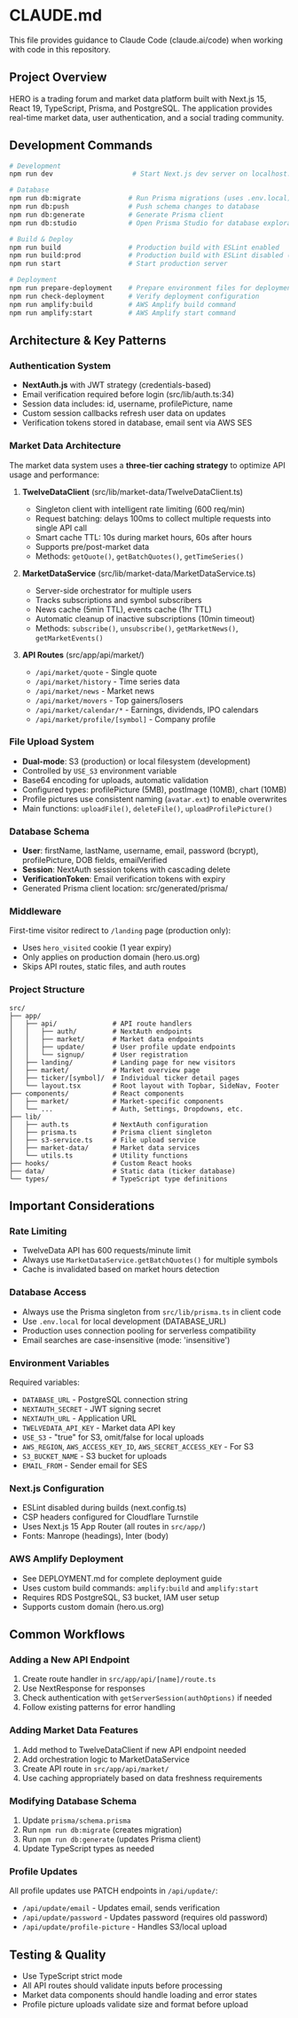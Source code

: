 # CLAUDE.md

This file provides guidance to Claude Code (claude.ai/code) when working with code in this repository.

## Project Overview

HERO is a trading forum and market data platform built with Next.js 15, React 19, TypeScript, Prisma, and PostgreSQL. The application provides real-time market data, user authentication, and a social trading community.

## Development Commands

```bash
# Development
npm run dev                    # Start Next.js dev server on localhost:3000

# Database
npm run db:migrate            # Run Prisma migrations (uses .env.local)
npm run db:push               # Push schema changes to database
npm run db:generate           # Generate Prisma client
npm run db:studio             # Open Prisma Studio for database exploration

# Build & Deploy
npm run build                 # Production build with ESLint enabled
npm run build:prod            # Production build with ESLint disabled (for CI/CD)
npm run start                 # Start production server

# Deployment
npm run prepare-deployment    # Prepare environment files for deployment
npm run check-deployment      # Verify deployment configuration
npm run amplify:build         # AWS Amplify build command
npm run amplify:start         # AWS Amplify start command
```

## Architecture & Key Patterns

### Authentication System
- **NextAuth.js** with JWT strategy (credentials-based)
- Email verification required before login (src/lib/auth.ts:34)
- Session data includes: id, username, profilePicture, name
- Custom session callbacks refresh user data on updates
- Verification tokens stored in database, email sent via AWS SES

### Market Data Architecture
The market data system uses a **three-tier caching strategy** to optimize API usage and performance:

1. **TwelveDataClient** (src/lib/market-data/TwelveDataClient.ts)
   - Singleton client with intelligent rate limiting (600 req/min)
   - Request batching: delays 100ms to collect multiple requests into single API call
   - Smart cache TTL: 10s during market hours, 60s after hours
   - Supports pre/post-market data
   - Methods: `getQuote()`, `getBatchQuotes()`, `getTimeSeries()`

2. **MarketDataService** (src/lib/market-data/MarketDataService.ts)
   - Server-side orchestrator for multiple users
   - Tracks subscriptions and symbol subscribers
   - News cache (5min TTL), events cache (1hr TTL)
   - Automatic cleanup of inactive subscriptions (10min timeout)
   - Methods: `subscribe()`, `unsubscribe()`, `getMarketNews()`, `getMarketEvents()`

3. **API Routes** (src/app/api/market/)
   - `/api/market/quote` - Single quote
   - `/api/market/history` - Time series data
   - `/api/market/news` - Market news
   - `/api/market/movers` - Top gainers/losers
   - `/api/market/calendar/*` - Earnings, dividends, IPO calendars
   - `/api/market/profile/[symbol]` - Company profile

### File Upload System
- **Dual-mode**: S3 (production) or local filesystem (development)
- Controlled by `USE_S3` environment variable
- Base64 encoding for uploads, automatic validation
- Configured types: profilePicture (5MB), postImage (10MB), chart (10MB)
- Profile pictures use consistent naming (`avatar.ext`) to enable overwrites
- Main functions: `uploadFile()`, `deleteFile()`, `uploadProfilePicture()`

### Database Schema
- **User**: firstName, lastName, username, email, password (bcrypt), profilePicture, DOB fields, emailVerified
- **Session**: NextAuth session tokens with cascading delete
- **VerificationToken**: Email verification tokens with expiry
- Generated Prisma client location: src/generated/prisma/

### Middleware
First-time visitor redirect to `/landing` page (production only):
- Uses `hero_visited` cookie (1 year expiry)
- Only applies on production domain (hero.us.org)
- Skips API routes, static files, and auth routes

### Project Structure
```
src/
├── app/
│   ├── api/              # API route handlers
│   │   ├── auth/         # NextAuth endpoints
│   │   ├── market/       # Market data endpoints
│   │   ├── update/       # User profile update endpoints
│   │   └── signup/       # User registration
│   ├── landing/          # Landing page for new visitors
│   ├── market/           # Market overview page
│   ├── ticker/[symbol]/  # Individual ticker detail pages
│   └── layout.tsx        # Root layout with Topbar, SideNav, Footer
├── components/           # React components
│   ├── market/           # Market-specific components
│   └── ...               # Auth, Settings, Dropdowns, etc.
├── lib/
│   ├── auth.ts           # NextAuth configuration
│   ├── prisma.ts         # Prisma client singleton
│   ├── s3-service.ts     # File upload service
│   ├── market-data/      # Market data services
│   └── utils.ts          # Utility functions
├── hooks/                # Custom React hooks
├── data/                 # Static data (ticker database)
└── types/                # TypeScript type definitions
```

## Important Considerations

### Rate Limiting
- TwelveData API has 600 requests/minute limit
- Always use `MarketDataService.getBatchQuotes()` for multiple symbols
- Cache is invalidated based on market hours detection

### Database Access
- Always use the Prisma singleton from `src/lib/prisma.ts` in client code
- Use `.env.local` for local development (DATABASE_URL)
- Production uses connection pooling for serverless compatibility
- Email searches are case-insensitive (mode: 'insensitive')

### Environment Variables
Required variables:
- `DATABASE_URL` - PostgreSQL connection string
- `NEXTAUTH_SECRET` - JWT signing secret
- `NEXTAUTH_URL` - Application URL
- `TWELVEDATA_API_KEY` - Market data API key
- `USE_S3` - "true" for S3, omit/false for local uploads
- `AWS_REGION`, `AWS_ACCESS_KEY_ID`, `AWS_SECRET_ACCESS_KEY` - For S3
- `S3_BUCKET_NAME` - S3 bucket for uploads
- `EMAIL_FROM` - Sender email for SES

### Next.js Configuration
- ESLint disabled during builds (next.config.ts)
- CSP headers configured for Cloudflare Turnstile
- Uses Next.js 15 App Router (all routes in `src/app/`)
- Fonts: Manrope (headings), Inter (body)

### AWS Amplify Deployment
- See DEPLOYMENT.md for complete deployment guide
- Uses custom build commands: `amplify:build` and `amplify:start`
- Requires RDS PostgreSQL, S3 bucket, IAM user setup
- Supports custom domain (hero.us.org)

## Common Workflows

### Adding a New API Endpoint
1. Create route handler in `src/app/api/[name]/route.ts`
2. Use NextResponse for responses
3. Check authentication with `getServerSession(authOptions)` if needed
4. Follow existing patterns for error handling

### Adding Market Data Features
1. Add method to TwelveDataClient if new API endpoint needed
2. Add orchestration logic to MarketDataService
3. Create API route in `src/app/api/market/`
4. Use caching appropriately based on data freshness requirements

### Modifying Database Schema
1. Update `prisma/schema.prisma`
2. Run `npm run db:migrate` (creates migration)
3. Run `npm run db:generate` (updates Prisma client)
4. Update TypeScript types as needed

### Profile Updates
All profile updates use PATCH endpoints in `/api/update/`:
- `/api/update/email` - Updates email, sends verification
- `/api/update/password` - Updates password (requires old password)
- `/api/update/profile-picture` - Handles S3/local upload

## Testing & Quality

- Use TypeScript strict mode
- All API routes should validate inputs before processing
- Market data components should handle loading and error states
- Profile picture uploads validate size and format before upload